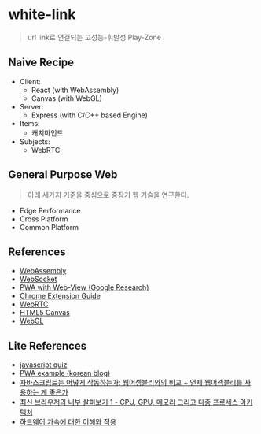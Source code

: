 # white-link
> url link로 연결되는 고성능-휘발성 Play-Zone

## Naive Recipe
- Client:
    - React (with WebAssembly)
    - Canvas (with WebGL)
- Server:
    - Express (with C/C++ based Engine)
- Items:
    - 캐치마인드
- Subjects:
    - WebRTC

## General Purpose Web
> 아래 세가지 기준을 중심으로 중장기 웹 기술을 연구한다.
- Edge Performance
- Cross Platform
- Common Platform

## References
- [WebAssembly](https://developer.mozilla.org/ko/docs/WebAssembly/Concepts)
- [WebSocket](https://developer.mozilla.org/ko/docs/WebSockets/Writing_WebSocket_client_applications)
- [PWA with Web-View (Google Research)](https://research.google/pubs/pub46739/)
- [Chrome Extension Guide](https://developer.chrome.com/extensions/getstarted)
- [WebRTC](https://developer.mozilla.org/ko/docs/Web/API/WebRTC_API)
- [HTML5 Canvas](https://developer.mozilla.org/ko/docs/Web/HTML/Canvas)
- [WebGL](https://developer.mozilla.org/ko/docs/Web/API/WebGL_API)

## Lite References
- [javascript quiz](https://quiz.typeofnan.dev/)
- [PWA example (korean blog)](https://gracefullight.dev/2017/12/22/PWA-ServiceWorker-Web-Caching/)
- [자바스크립트는 어떻게 작동하는가: 웹어셈블리와의 비교 + 언제 웹어셈블리를 사용하는 게 좋은가](https://medium.com/codecrain/%EC%BD%94%EB%93%9C%ED%81%AC%EB%A0%88%EC%9D%B8-%EC%9E%90%EB%B0%94%EC%8A%A4%ED%81%AC%EB%A6%BD%ED%8A%B8%EB%8A%94-%EC%96%B4%EB%96%BB%EA%B2%8C-%EC%9E%91%EB%8F%99%ED%95%98%EB%8A%94%EA%B0%80-%EC%9B%B9%EC%96%B4%EC%85%88%EB%B8%94%EB%A6%AC%EC%99%80%EC%9D%98-%EB%B9%84%EA%B5%90-%EC%96%B8%EC%A0%9C-%EC%9B%B9%EC%96%B4%EC%85%88%EB%B8%94%EB%A6%AC%EB%A5%BC-%EC%82%AC%EC%9A%A9%ED%95%98%EB%8A%94-%EA%B2%8C-%EC%A2%8B%EC%9D%80%EA%B0%80-faa0c5ba59e)
- [최신 브라우저의 내부 살펴보기 1 - CPU, GPU, 메모리 그리고 다중 프로세스 아키텍처](https://d2.naver.com/helloworld/2922312)
- [하드웨어 가속에 대한 이해와 적용](https://d2.naver.com/helloworld/2061385)

